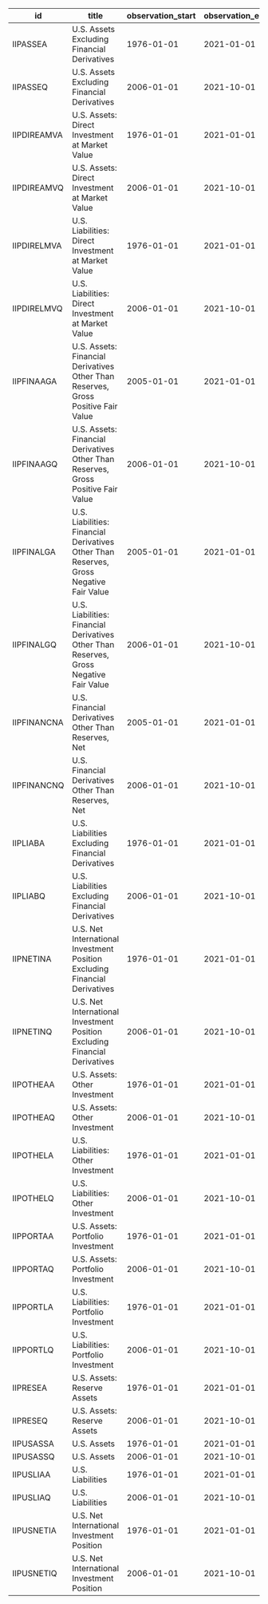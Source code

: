 | id          | title                                                                                  | observation_start   | observation_end   |
|-------------|----------------------------------------------------------------------------------------|---------------------|-------------------|
| IIPASSEA    | U.S. Assets Excluding Financial Derivatives                                            | 1976-01-01          | 2021-01-01        |
| IIPASSEQ    | U.S. Assets Excluding Financial Derivatives                                            | 2006-01-01          | 2021-10-01        |
| IIPDIREAMVA | U.S. Assets: Direct Investment at Market Value                                         | 1976-01-01          | 2021-01-01        |
| IIPDIREAMVQ | U.S. Assets: Direct Investment at Market Value                                         | 2006-01-01          | 2021-10-01        |
| IIPDIRELMVA | U.S. Liabilities: Direct Investment at Market Value                                    | 1976-01-01          | 2021-01-01        |
| IIPDIRELMVQ | U.S. Liabilities: Direct Investment at Market Value                                    | 2006-01-01          | 2021-10-01        |
| IIPFINAAGA  | U.S. Assets: Financial Derivatives Other Than Reserves, Gross Positive Fair Value      | 2005-01-01          | 2021-01-01        |
| IIPFINAAGQ  | U.S. Assets: Financial Derivatives Other Than Reserves, Gross Positive Fair Value      | 2006-01-01          | 2021-10-01        |
| IIPFINALGA  | U.S. Liabilities: Financial Derivatives Other Than Reserves, Gross Negative Fair Value | 2005-01-01          | 2021-01-01        |
| IIPFINALGQ  | U.S. Liabilities: Financial Derivatives Other Than Reserves, Gross Negative Fair Value | 2006-01-01          | 2021-10-01        |
| IIPFINANCNA | U.S. Financial Derivatives Other Than Reserves, Net                                    | 2005-01-01          | 2021-01-01        |
| IIPFINANCNQ | U.S. Financial Derivatives Other Than Reserves, Net                                    | 2006-01-01          | 2021-10-01        |
| IIPLIABA    | U.S. Liabilities Excluding Financial Derivatives                                       | 1976-01-01          | 2021-01-01        |
| IIPLIABQ    | U.S. Liabilities Excluding Financial Derivatives                                       | 2006-01-01          | 2021-10-01        |
| IIPNETINA   | U.S. Net International Investment Position Excluding Financial Derivatives             | 1976-01-01          | 2021-01-01        |
| IIPNETINQ   | U.S. Net International Investment Position Excluding Financial Derivatives             | 2006-01-01          | 2021-10-01        |
| IIPOTHEAA   | U.S. Assets: Other Investment                                                          | 1976-01-01          | 2021-01-01        |
| IIPOTHEAQ   | U.S. Assets: Other Investment                                                          | 2006-01-01          | 2021-10-01        |
| IIPOTHELA   | U.S. Liabilities: Other Investment                                                     | 1976-01-01          | 2021-01-01        |
| IIPOTHELQ   | U.S. Liabilities: Other Investment                                                     | 2006-01-01          | 2021-10-01        |
| IIPPORTAA   | U.S. Assets: Portfolio Investment                                                      | 1976-01-01          | 2021-01-01        |
| IIPPORTAQ   | U.S. Assets: Portfolio Investment                                                      | 2006-01-01          | 2021-10-01        |
| IIPPORTLA   | U.S. Liabilities: Portfolio Investment                                                 | 1976-01-01          | 2021-01-01        |
| IIPPORTLQ   | U.S. Liabilities: Portfolio Investment                                                 | 2006-01-01          | 2021-10-01        |
| IIPRESEA    | U.S. Assets: Reserve Assets                                                            | 1976-01-01          | 2021-01-01        |
| IIPRESEQ    | U.S. Assets: Reserve Assets                                                            | 2006-01-01          | 2021-10-01        |
| IIPUSASSA   | U.S. Assets                                                                            | 1976-01-01          | 2021-01-01        |
| IIPUSASSQ   | U.S. Assets                                                                            | 2006-01-01          | 2021-10-01        |
| IIPUSLIAA   | U.S. Liabilities                                                                       | 1976-01-01          | 2021-01-01        |
| IIPUSLIAQ   | U.S. Liabilities                                                                       | 2006-01-01          | 2021-10-01        |
| IIPUSNETIA  | U.S. Net International Investment Position                                             | 1976-01-01          | 2021-01-01        |
| IIPUSNETIQ  | U.S. Net International Investment Position                                             | 2006-01-01          | 2021-10-01        |